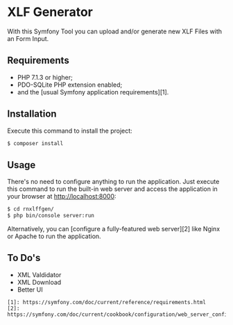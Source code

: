 XLF Generator
========================

With this Symfony Tool you can upload and/or generate new XLF Files with an Form Input.

Requirements
------------

  * PHP 7.1.3 or higher;
  * PDO-SQLite PHP extension enabled;
  * and the [usual Symfony application requirements][1].

Installation
------------

Execute this command to install the project:

```bash
$ composer install
```

Usage
-----

There's no need to configure anything to run the application. Just execute this
command to run the built-in web server and access the application in your
browser at <http://localhost:8000>:

```bash
$ cd rnxlffgen/
$ php bin/console server:run
```

Alternatively, you can [configure a fully-featured web server][2] like Nginx
or Apache to run the application.

To Do's
-----

  * XML Valdidator
  * XML Download
  * Better UI

```
[1]: https://symfony.com/doc/current/reference/requirements.html
[2]: https://symfony.com/doc/current/cookbook/configuration/web_server_configuration.html

